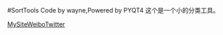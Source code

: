#SortTools
Code by wayne,Powered by PYQT4
这个是一个小的分类工具。

[MySite](http://waynehfut.github.io)[Weibo](http://waynehfut.weibo.com)[Twitter](http://waynehfut.github.io)